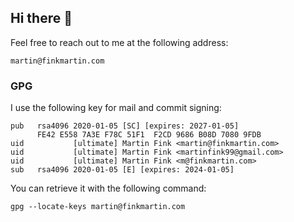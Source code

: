 ## Hi there 👋 

Feel free to reach out to me at the following address:

`martin@finkmartin.com`

### GPG
 
I use the following key for mail and commit signing:

```
pub   rsa4096 2020-01-05 [SC] [expires: 2027-01-05]
      FE42 E558 7A3E F78C 51F1  F2CD 9686 B08D 7080 9FDB
uid           [ultimate] Martin Fink <martin@finkmartin.com>
uid           [ultimate] Martin Fink <martinfink99@gmail.com>
uid           [ultimate] Martin Fink <m@finkmartin.com>
sub   rsa4096 2020-01-05 [E] [expires: 2024-01-05]
```
 
You can retrieve it with the following command:
 
 ```shell
 gpg --locate-keys martin@finkmartin.com
 ```
